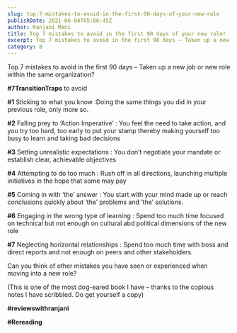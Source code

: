 ```yaml
---
slug: top-7-mistakes-to-avoid-in-the-first-90-days-of-your-new-role
publishDate: 2021-06-04T05:06:45Z
author: Ranjani Mani
title: Top 7 mistakes to avoid in the first 90 days of your new role! 
excerpt: Top 7 mistakes to avoid in the first 90 days – Taken up a new job or new role within the same organization? #7TransitionTraps to avoid #1 Sticking to what you know :Doing the same things you did in your previous role, only more so. #2 Falling prey to ‘Action Imperative’ : You feel the  ... 
category: 8
---
```


Top 7 mistakes to avoid in the first 90 days – Taken up a new job or new role within the same organization?

**#7TransitionTraps** to avoid

**#1** Sticking to what you know :Doing the same things you did in your previous role, only more so.

**#2** Falling prey to ‘Action Imperative’ : You feel the need to take action, and you try too hard, too early to put your stamp thereby making yourself too busy to learn and taking bad decisions

**#3** Setting unrealistic expectations : You don’t negotiate your mandate or establish clear, achievable objectives

**#4** Attempting to do too much : Rush off in all directions, launching multiple initiatives in the hope that some may pay

**#5** Coming in with ‘the’ answer : You start with your mind made up or reach conclusions quickly about ‘the’ problems and ‘the’ solutions.

**#6** Engaging in the wrong type of learning : Spend too much time focused on technical but not enough on cultural abd political dimensions of the new role

**#7** Neglecting horizontal relationships : Spend too much time with boss and direct reports and not enough on peers and other stakeholders.

Can you think of other mistakes you have seen or experienced when moving into a new role?

(This is one of the most dog-eared book I have – thanks to the copious notes I have scribbled. Do get yourself a copy)

**#reviewswithranjani**

**#Rereading**